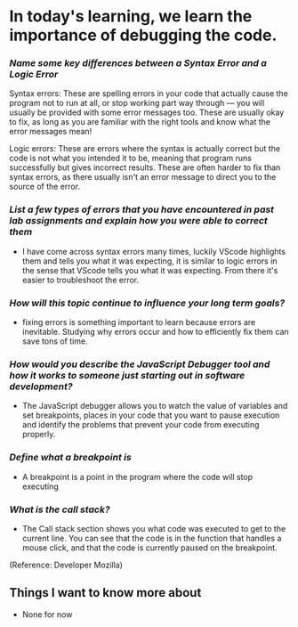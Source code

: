 # In today's learning, we learn the importance of debugging the code. 

### *Name some key differences between a Syntax Error and a Logic Error* ###

Syntax errors: These are spelling errors in your code that actually cause the program not to run at all, or stop working part way through — you will usually be provided with some error messages too. These are usually okay to fix, as long as you are familiar with the right tools and know what the error messages mean!

Logic errors: These are errors where the syntax is actually correct but the code is not what you intended it to be, meaning that program runs successfully but gives incorrect results. These are often harder to fix than syntax errors, as there usually isn't an error message to direct you to the source of the error.

### *List a few types of errors that you have encountered in past lab assignments and explain how you were able to correct them* ###

- I have come across syntax errors many times, luckily VScode highlights them and tells you what it was expecting, it is similar to logic errors in the sense that VScode tells you what it was expecting. From there it's easier to troubleshoot the error.

### *How will this topic continue to influence your long term goals?* ###

- fixing errors is something important to learn because errors are inevitable. Studying why errors occur and how to efficiently fix them can save tons of time.

### *How would you describe the JavaScript Debugger tool and how it works to someone just starting out in software development?* ###

- The JavaScript debugger allows you to watch the value of variables and set breakpoints, places in your code that you want to pause execution and identify the problems that prevent your code from executing properly.

### *Define what a breakpoint is* ###

- A breakpoint is a point in the program where the code will stop executing


### *What is the call stack?* ###

- The Call stack section shows you what code was executed to get to the current line. You can see that the code is in the function that handles a mouse click, and that the code is currently paused on the breakpoint.

(Reference: Developer Mozilla)
## Things I want to know more about 

- None for now